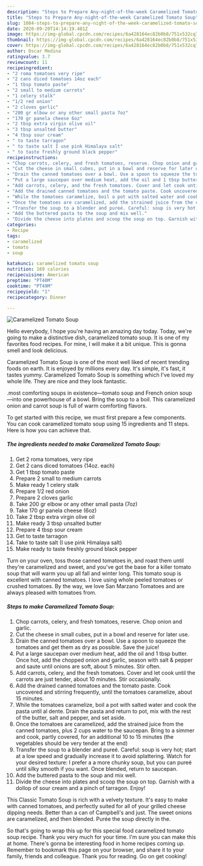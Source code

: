 ```yaml
---
description: "Steps to Prepare Any-night-of-the-week Caramelized Tomato Soup"
title: "Steps to Prepare Any-night-of-the-week Caramelized Tomato Soup"
slug: 1084-steps-to-prepare-any-night-of-the-week-caramelized-tomato-soup
date: 2020-09-20T14:14:19.401Z
image: https://img-global.cpcdn.com/recipes/6a428164ec82b0b8/751x532cq70/caramelized-tomato-soup-recipe-main-photo.jpg
thumbnail: https://img-global.cpcdn.com/recipes/6a428164ec82b0b8/751x532cq70/caramelized-tomato-soup-recipe-main-photo.jpg
cover: https://img-global.cpcdn.com/recipes/6a428164ec82b0b8/751x532cq70/caramelized-tomato-soup-recipe-main-photo.jpg
author: Oscar Medina
ratingvalue: 3.7
reviewcount: 11
recipeingredient:
- "2 roma tomatoes very ripe"
- "2 cans diced tomatoes 14oz each"
- "1 tbsp tomato paste"
- "2 small to medium carrots"
- "1 celery stalk"
- "1/2 red onion"
- "2 cloves garlic"
- "200 gr elbow or any other small pasta 7oz"
- "170 gr panela cheese 6oz"
- "2 tbsp extra virgin olive oil"
- "3 tbsp unsalted butter"
- "4 tbsp sour cream"
- " to taste tarragon"
- " to taste salt I use pink Himalaya salt"
- " to taste freshly ground black pepper"
recipeinstructions:
- "Chop carrots, celery, and fresh tomatoes, reserve. Chop onion and garlic."
- "Cut the cheese in small cubes, put in a bowl and reserve for later use."
- "Drain the canned tomatoes over a bowl. Use a spoon to squeeze the tomatoes and get them as dry as possible. Save the juice!"
- "Put a large saucepan over medium heat, add the oil and 1 tbsp butter. Once hot, add the chopped onion and garlic, season with salt &amp; pepper and saute until onions are soft, about 5 minutes. Stir often."
- "Add carrots, celery, and the fresh tomatoes. Cover and let cook until the carrots are just tender, about 10 minutes. Stir occasionally."
- "Add the drained canned tomatoes and the tomato paste. Cook uncovered and stirring frequently, until the tomatoes caramelize, about 15 minutes."
- "While the tomatoes caramelize, boil a pot with salted water and cook the pasta until al dente. Drain the pasta and return to pot, mix with the rest of the butter, salt and pepper, and set aside."
- "Once the tomatoes are caramelized, add the strained juice from the canned tomatoes, plus 2 cups water to the saucepan. Bring to a simmer and cook, partly covered, for an additional 10 to 15 minutes (the vegetables should be very tender at the end)"
- "Transfer the soup to a blender and pureé. Careful: soup is very hot; start at a low speed and gradually increase it to avoid splattering. Watch for your desired texture: I prefer a a more chunky soup, but you can pureé until silky smooth if you want. Once blended, return to saucepan."
- "Add the buttered pasta to the soup and mix well."
- "Divide the cheese into plates and scoop the soup on top. Garnish with a dollop of sour cream and a pinch of tarragon. Enjoy!"
categories:
- Recipe
tags:
- caramelized
- tomato
- soup

katakunci: caramelized tomato soup 
nutrition: 169 calories
recipecuisine: American
preptime: "PT40M"
cooktime: "PT49M"
recipeyield: "1"
recipecategory: Dinner

---
```



![Caramelized Tomato Soup](https://img-global.cpcdn.com/recipes/6a428164ec82b0b8/751x532cq70/caramelized-tomato-soup-recipe-main-photo.jpg)

Hello everybody, I hope you're having an amazing day today. Today, we're going to make a distinctive dish, caramelized tomato soup. It is one of my favorites food recipes. For mine, I will make it a bit unique. This is gonna smell and look delicious.

Caramelized Tomato Soup is one of the most well liked of recent trending foods on earth. It is enjoyed by millions every day. It's simple, it's fast, it tastes yummy. Caramelized Tomato Soup is something which I've loved my whole life. They are nice and they look fantastic.

.most comforting soups in existence—tomato soup and French onion soup—into one powerhouse of a bowl. Bring the soup to a boil. This caramelized onion and carrot soup is full of warm comforting flavors.


To get started with this recipe, we must first prepare a few components. You can cook caramelized tomato soup using 15 ingredients and 11 steps. Here is how you can achieve that.

<!--inarticleads1-->

##### The ingredients needed to make Caramelized Tomato Soup:

1. Get 2 roma tomatoes, very ripe
1. Get 2 cans diced tomatoes (14oz. each)
1. Get 1 tbsp tomato paste
1. Prepare 2 small to medium carrots
1. Make ready 1 celery stalk
1. Prepare 1/2 red onion
1. Prepare 2 cloves garlic
1. Take 200 gr elbow or any other small pasta (7oz)
1. Take 170 gr panela cheese (6oz)
1. Take 2 tbsp extra virgin olive oil
1. Make ready 3 tbsp unsalted butter
1. Prepare 4 tbsp sour cream
1. Get  to taste tarragon
1. Take  to taste salt (I use pink Himalaya salt)
1. Make ready  to taste freshly ground black pepper


Turn on your oven, toss those canned tomatoes in, and roast them until they&#39;re caramelized and sweet, and you&#39;ve got the base for a killer tomato soup that will warm you up all fall and winter long. This tomato soup is excellent with canned tomatoes. I love using whole peeled tomatoes or crushed tomatoes. By the way, we love San Marzano Tomatoes and are always pleased with tomatoes from. 

<!--inarticleads2-->

##### Steps to make Caramelized Tomato Soup:

1. Chop carrots, celery, and fresh tomatoes, reserve. Chop onion and garlic.
1. Cut the cheese in small cubes, put in a bowl and reserve for later use.
1. Drain the canned tomatoes over a bowl. Use a spoon to squeeze the tomatoes and get them as dry as possible. Save the juice!
1. Put a large saucepan over medium heat, add the oil and 1 tbsp butter. Once hot, add the chopped onion and garlic, season with salt &amp; pepper and saute until onions are soft, about 5 minutes. Stir often.
1. Add carrots, celery, and the fresh tomatoes. Cover and let cook until the carrots are just tender, about 10 minutes. Stir occasionally.
1. Add the drained canned tomatoes and the tomato paste. Cook uncovered and stirring frequently, until the tomatoes caramelize, about 15 minutes.
1. While the tomatoes caramelize, boil a pot with salted water and cook the pasta until al dente. Drain the pasta and return to pot, mix with the rest of the butter, salt and pepper, and set aside.
1. Once the tomatoes are caramelized, add the strained juice from the canned tomatoes, plus 2 cups water to the saucepan. Bring to a simmer and cook, partly covered, for an additional 10 to 15 minutes (the vegetables should be very tender at the end)
1. Transfer the soup to a blender and pureé. Careful: soup is very hot; start at a low speed and gradually increase it to avoid splattering. Watch for your desired texture: I prefer a a more chunky soup, but you can pureé until silky smooth if you want. Once blended, return to saucepan.
1. Add the buttered pasta to the soup and mix well.
1. Divide the cheese into plates and scoop the soup on top. Garnish with a dollop of sour cream and a pinch of tarragon. Enjoy!


This Classic Tomato Soup is rich with a velvety texture. It&#39;s easy to make with canned tomatoes, and perfectly suited for all of your grilled cheese dipping needs. Better than a can of Campbell&#39;s and just. The sweet onions are caramelized, and then blended. Purée the soup directly in the. 

So that's going to wrap this up for this special food caramelized tomato soup recipe. Thank you very much for your time. I'm sure you can make this at home. There's gonna be interesting food in home recipes coming up. Remember to bookmark this page on your browser, and share it to your family, friends and colleague. Thank you for reading. Go on get cooking!
